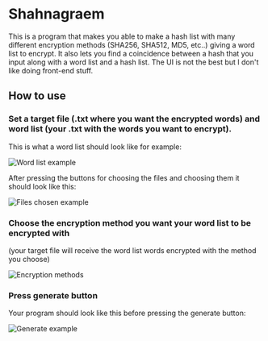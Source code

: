 # Shahnagraem
This is a program that makes you able to make a hash list with many different encryption methods (SHA256, SHA512, MD5, etc..) giving a word list to encrypt.
It also lets you find a coincidence between a hash that you input along with a word list and a hash list.
The UI is not the best but I don't like doing front-end stuff.



## How to use

### Set a target file (.txt where you want the encrypted words) and word list (your .txt with the words you want to encrypt).

This is what a word list should look like for example:

![Word list example](../assets/wordlistexample.png?raw=true)

After pressing the buttons for choosing the files and choosing them it should look like this:

![Files chosen example](../assets/pathexamples.png?raw=true)


### Choose the encryption method you want your word list to be encrypted with
(your target file will receive the word list words encrypted with the method you choose)

![Encryption methods](../assets/encryptionmethodexample.png?raw=true)


### Press generate button

Your program should look like this before pressing the generate button:

![Generate example](../assets/generateexample.png?raw=true)




